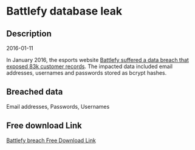 # Battlefy database leak

## Description

2016-01-11

In January 2016, the esports website <a href="https://dotesports.com/general/news/battlefy-hack-data-breach-user-credentials-2800" target="_blank" rel="noopener">Battlefy suffered a data breach that exposed 83k customer records</a>. The impacted data included email addresses, usernames and passwords stored as bcrypt hashes.

## Breached data

Email addresses, Passwords, Usernames

## Free download Link

[Battlefy breach Free Download Link](https://link-to.net/1229997/390.33039793235656/dynamic/?r=aHR0cHM6Ly93d3cubWVkaWFmaXJlLmNvbS92aWV3L05kUEZMMW5zY0V5cUs1eS9iYXR0bGVmeS5jb20vZmlsZQ==)